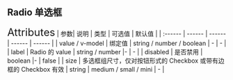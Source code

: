 ## Radio  单选框

<ClientOnly>
  <dz-radio/>
<font size=5>Attributes</font>
| 参数| 说明 | 类型 | 可选值 | 默认值 |
| :------ | ------ | ------ | ------ | ------ |
| value / v-model | 绑定值 | string / number / boolean | - | - |
| label | Radio 的 value | string / number |- | - |
| disabled | 是否禁用 | boolean |- | false |
| size | 多选框组尺寸，仅对按钮形式的 Checkbox 或带有边框的 Checkbox 有效 | string | medium / small / mini | - |

</ClientOnly>